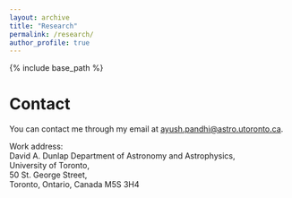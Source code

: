 ```yaml
---
layout: archive
title: "Research"
permalink: /research/
author_profile: true
---
```


{% include base_path %}

Contact
======
You can contact me through my email at [ayush.pandhi@astro.utoronto.ca](mailto:ayush.pandhi@astro.utoronto.ca). 

Work address:<br>David A. Dunlap Department of Astronomy and Astrophysics,<br>University of Toronto,<br>50 St. George Street,<br>Toronto, Ontario, Canada M5S 3H4

